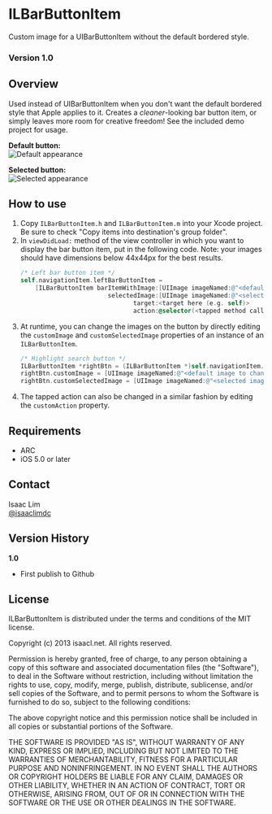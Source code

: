 ILBarButtonItem
===============
Custom image for a UIBarButtonItem without the default bordered style.

### Version 1.0

Overview
--------
Used instead of UIBarButtonItem when you don't want the default bordered style that Apple applies to it. Creates a *cleaner*-looking bar button item, or simply leaves more room for creative freedom! See the included demo project for usage.

__Default button:__  
![Default appearance](http://isaacl.net/images/libraries/ILBarButtonItem1.png)

__Selected button:__  
![Selected appearance](http://isaacl.net/images/libraries/ILBarButtonItem2.png)

How to use
----------
1. Copy `ILBarButtonItem.h` and `ILBarButtonItem.m` into your Xcode project. Be sure to check "Copy items into destination's group folder".
2. In `viewDidLoad:` method of the view controller in which you want to display the bar button item, put in the following code. Note: your images should have dimensions below 44x44px for the best results.
    ```objective-c
    /* Left bar button item */
    self.navigationItem.leftBarButtonItem =
        [ILBarButtonItem barItemWithImage:[UIImage imageNamed:@"<default image here>.png"]
                            selectedImage:[UIImage imageNamed:@"<selected image here>.png"]
                                   target:<target here (e.g. self)>
                                   action:@selector(<tapped method call here>
    ```
3. At runtime, you can change the images on the button by directly editing the `customImage` and `customSelectedImage` properties of an instance of an `ILBarButtonItem`.
    ```objective-c
    /* Highlight search button */
    ILBarButtonItem *rightBtn = (ILBarButtonItem *)self.navigationItem.rightBarButtonItem;
    rightBtn.customImage = [UIImage imageNamed:@"<default image to change to>.png"];
    rightBtn.customSelectedImage = [UIImage imageNamed:@"<selected image to change to>.png"];
    ```
4. The tapped action can also be changed in a similar fashion by editing the `customAction` property.

Requirements
------------
- ARC
- iOS 5.0 or later

Contact
-------
Isaac Lim  
[@isaaclimdc](http://twitter.com/isaaclimdc)

Version History
---------------
__1.0__
- First publish to Github

License
-------
 ILBarButtonItem is distributed under the terms and conditions of the MIT license.

 Copyright (c) 2013 isaacl.net. All rights reserved.

 Permission is hereby granted, free of charge, to any person obtaining a copy
 of this software and associated documentation files (the "Software"), to deal
 in the Software without restriction, including without limitation the rights
 to use, copy, modify, merge, publish, distribute, sublicense, and/or sell
 copies of the Software, and to permit persons to whom the Software is
 furnished to do so, subject to the following conditions:

 The above copyright notice and this permission notice shall be included in
 all copies or substantial portions of the Software.

 THE SOFTWARE IS PROVIDED "AS IS", WITHOUT WARRANTY OF ANY KIND, EXPRESS OR
 IMPLIED, INCLUDING BUT NOT LIMITED TO THE WARRANTIES OF MERCHANTABILITY,
 FITNESS FOR A PARTICULAR PURPOSE AND NONINFRINGEMENT. IN NO EVENT SHALL THE
 AUTHORS OR COPYRIGHT HOLDERS BE LIABLE FOR ANY CLAIM, DAMAGES OR OTHER
 LIABILITY, WHETHER IN AN ACTION OF CONTRACT, TORT OR OTHERWISE, ARISING FROM,
 OUT OF OR IN CONNECTION WITH THE SOFTWARE OR THE USE OR OTHER DEALINGS IN
 THE SOFTWARE.
